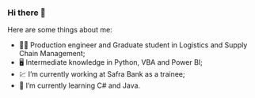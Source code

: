 ### Hi there 👋

Here are some things about me:

- :man_student: Production engineer and Graduate student in Logistics and Supply Chain Management;
- :desktop_computer: Intermediate knowledge in Python, VBA and Power BI;
- :chart: I’m currently working at Safra Bank as a trainee;
- 🌱 I’m currently learning C# and Java.


